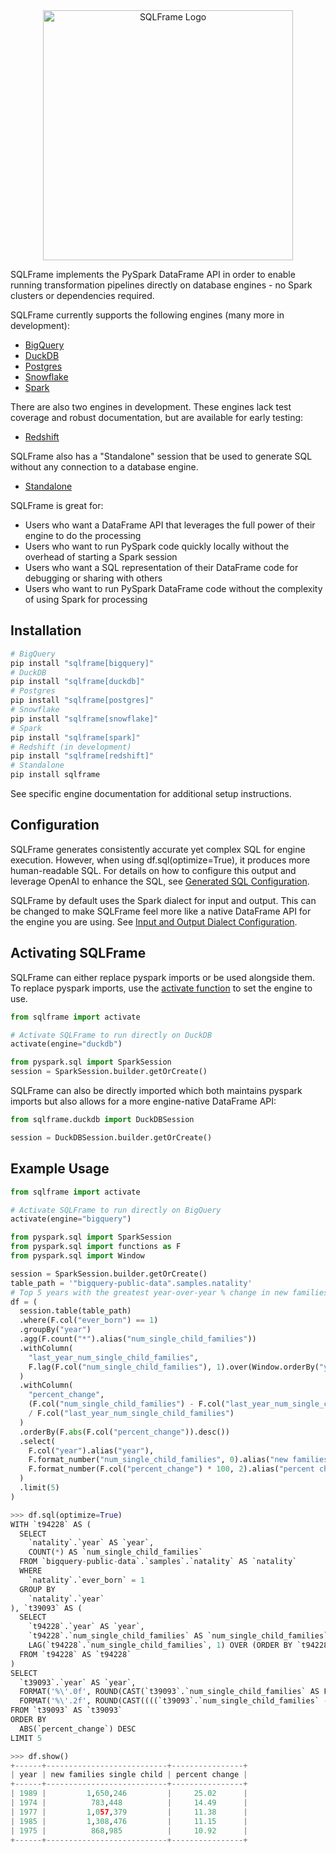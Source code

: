 <div align="center">
  <img src="https://sqlframe.readthedocs.io/en/stable/docs/images/sqlframe_logo.png" alt="SQLFrame Logo" width="400"/>
</div>

SQLFrame implements the PySpark DataFrame API in order to enable running transformation pipelines directly on database engines - no Spark clusters or dependencies required.

SQLFrame currently supports the following engines (many more in development):

* [BigQuery](https://sqlframe.readthedocs.io/en/stable/bigquery/)
* [DuckDB](https://sqlframe.readthedocs.io/en/stable/duckdb)
* [Postgres](https://sqlframe.readthedocs.io/en/stable/postgres)
* [Snowflake](https://sqlframe.readthedocs.io/en/stable/snowflake)
* [Spark](https://sqlframe.readthedocs.io/en/stable/spark)

There are also two engines in development. These engines lack test coverage and robust documentation, but are available for early testing:

* [Redshift](https://sqlframe.readthedocs.io/en/stable/redshift)

SQLFrame also has a "Standalone" session that be used to generate SQL without any connection to a database engine.

* [Standalone](https://sqlframe.readthedocs.io/en/stable/standalone)

SQLFrame is great for:

* Users who want a DataFrame API that leverages the full power of their engine to do the processing
* Users who want to run PySpark code quickly locally without the overhead of starting a Spark session
* Users who want a SQL representation of their DataFrame code for debugging or sharing with others
* Users who want to run PySpark DataFrame code without the complexity of using Spark for processing

## Installation

```bash
# BigQuery
pip install "sqlframe[bigquery]"
# DuckDB
pip install "sqlframe[duckdb]"
# Postgres
pip install "sqlframe[postgres]"
# Snowflake
pip install "sqlframe[snowflake]"
# Spark
pip install "sqlframe[spark]"
# Redshift (in development)
pip install "sqlframe[redshift]"
# Standalone
pip install sqlframe
```

See specific engine documentation for additional setup instructions.

## Configuration

SQLFrame generates consistently accurate yet complex SQL for engine execution. 
However, when using df.sql(optimize=True), it produces more human-readable SQL. 
For details on how to configure this output and leverage OpenAI to enhance the SQL, see [Generated SQL Configuration](https://sqlframe.readthedocs.io/en/stable/configuration/#generated-sql).

SQLFrame by default uses the Spark dialect for input and output.
This can be changed to make SQLFrame feel more like a native DataFrame API for the engine you are using.
See [Input and Output Dialect Configuration](https://sqlframe.readthedocs.io/en/stable/configuration/#input-and-output-dialect).

## Activating SQLFrame

SQLFrame can either replace pyspark imports or be used alongside them.
To replace pyspark imports, use the [activate function](https://sqlframe.readthedocs.io/en/stable/configuration/#activating-sqlframe) to set the engine to use.

```python
from sqlframe import activate

# Activate SQLFrame to run directly on DuckDB
activate(engine="duckdb")

from pyspark.sql import SparkSession
session = SparkSession.builder.getOrCreate()
```

SQLFrame can also be directly imported which both maintains pyspark imports but also allows for a more engine-native DataFrame API:

```python
from sqlframe.duckdb import DuckDBSession

session = DuckDBSession.builder.getOrCreate()
```

## Example Usage

```python
from sqlframe import activate

# Activate SQLFrame to run directly on BigQuery
activate(engine="bigquery")

from pyspark.sql import SparkSession
from pyspark.sql import functions as F
from pyspark.sql import Window

session = SparkSession.builder.getOrCreate()
table_path = '"bigquery-public-data".samples.natality'
# Top 5 years with the greatest year-over-year % change in new families with single child
df = (
  session.table(table_path)
  .where(F.col("ever_born") == 1)
  .groupBy("year")
  .agg(F.count("*").alias("num_single_child_families"))
  .withColumn(
    "last_year_num_single_child_families",
    F.lag(F.col("num_single_child_families"), 1).over(Window.orderBy("year"))
  )
  .withColumn(
    "percent_change",
    (F.col("num_single_child_families") - F.col("last_year_num_single_child_families"))
    / F.col("last_year_num_single_child_families")
  )
  .orderBy(F.abs(F.col("percent_change")).desc())
  .select(
    F.col("year").alias("year"),
    F.format_number("num_single_child_families", 0).alias("new families single child"),
    F.format_number(F.col("percent_change") * 100, 2).alias("percent change"),
  )
  .limit(5)
)
```
```python
>>> df.sql(optimize=True)
WITH `t94228` AS (
  SELECT
    `natality`.`year` AS `year`,
    COUNT(*) AS `num_single_child_families`
  FROM `bigquery-public-data`.`samples`.`natality` AS `natality`
  WHERE
    `natality`.`ever_born` = 1
  GROUP BY
    `natality`.`year`
), `t39093` AS (
  SELECT
    `t94228`.`year` AS `year`,
    `t94228`.`num_single_child_families` AS `num_single_child_families`,
    LAG(`t94228`.`num_single_child_families`, 1) OVER (ORDER BY `t94228`.`year`) AS `last_year_num_single_child_families`
  FROM `t94228` AS `t94228`
)
SELECT
  `t39093`.`year` AS `year`,
  FORMAT('%\'.0f', ROUND(CAST(`t39093`.`num_single_child_families` AS FLOAT64), 0)) AS `new families single child`,
  FORMAT('%\'.2f', ROUND(CAST((((`t39093`.`num_single_child_families` - `t39093`.`last_year_num_single_child_families`) / `t39093`.`last_year_num_single_child_families`) * 100) AS FLOAT64), 2)) AS `percent change`
FROM `t39093` AS `t39093`
ORDER BY
  ABS(`percent_change`) DESC
LIMIT 5
```
```python
>>> df.show()
+------+---------------------------+----------------+
| year | new families single child | percent change |
+------+---------------------------+----------------+
| 1989 |         1,650,246         |     25.02      |
| 1974 |          783,448          |     14.49      |
| 1977 |         1,057,379         |     11.38      |
| 1985 |         1,308,476         |     11.15      |
| 1975 |          868,985          |     10.92      |
+------+---------------------------+----------------+
```
